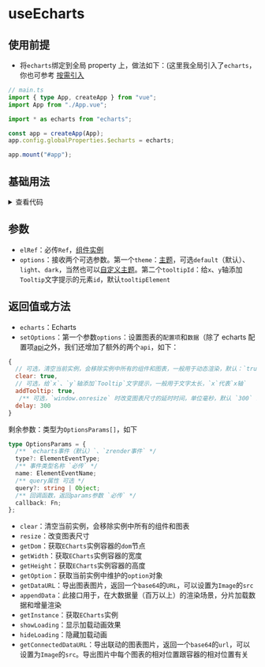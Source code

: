 <script setup>
import echarts from './echarts.vue'
</script>

# useEcharts

<ClientOnly>
  <description description="渲染Echarts" :tagNameList="['Vue3']"  /> 
</ClientOnly>

## 使用前提

- 将`echarts`绑定到全局 property 上，做法如下：(这里我全局引入了`echarts`，你也可参考 [按需引入](https://echarts.apache.org/handbook/zh/basics/import#%E5%9C%A8-typescript-%E4%B8%AD%E6%8C%89%E9%9C%80%E5%BC%95%E5%85%A5)

```ts
// main.ts
import { type App, createApp } from "vue";
import App from "./App.vue";

import * as echarts from "echarts";

const app = createApp(App);
app.config.globalProperties.$echarts = echarts;

app.mount("#app");
```

## 基础用法

<ClientOnly>
  <echarts />
</ClientOnly>
<details>

<summary>查看代码</summary>

<<< @/hooks/useEcharts/echarts.vue

</details>

## 参数

- `elRef`：必传`Ref`，[组件实例](https://vuejs.org/guide/essentials/template-refs.html#ref-on-component)
- `options`：接收两个可选参数。第一个`theme`：[主题](https://echarts.apache.org/handbook/zh/concepts/style#%E9%A2%9C%E8%89%B2%E4%B8%BB%E9%A2%98%EF%BC%88theme%EF%BC%89)，可选`default`（默认）、`light`、`dark`，当然也可以[自定义主题](https://echarts.apache.org/zh/theme-builder.html)。第二个`tooltipId`：给`x`、`y`轴添加`Tooltip`文字提示的元素`id`，默认`tooltipElement`

## 返回值或方法

- `echarts`：Echarts
- `setOptions`：第一个参数`options`：设置图表的`配置项`和`数据`（除了 echarts 配置项[api](https://echarts.apache.org/zh/option.html#title)之外，我们还增加了额外的两个`api`，如下：

```js
{
  // 可选，清空当前实例，会移除实例中所有的组件和图表，一般用于动态渲染，默认：`true`
  clear: true,
  // 可选，给`x`、`y`轴添加`Tooltip`文字提示，一般用于文字太长，`x`代表`x轴`   `y`代表`y轴`   `true`(默认)代表`x、y轴`（该属性生效的前提是将 `xAxis` 或者 `yAxis` 添加`triggerEvent: true`属性，用到哪个添加哪个）
  addTooltip: true,
   /** 可选，`window.onresize` 时改变图表尺寸的延时时间，单位毫秒，默认 `300` 毫秒。当您的 `echarts` 在拖拉窗口时不会自适应（一般不会出现这种情况），可以调整 `delay` 数值到自适应为止 */
  delay: 300
}
```

剩余参数：类型为`OptionsParams[]`，如下

```ts
type OptionsParams = {
  /** `echarts事件（默认）`、`zrender事件` */
  type?: ElementEventType;
  /** 事件类型名称 `必传` */
  name: ElementEventName;
  /** query属性 可选 */
  query?: string | Object;
  /** 回调函数，返回params参数 `必传` */
  callback: Fn;
};
```

- `clear`：清空当前实例，会移除实例中所有的组件和图表
- `resize`：改变图表尺寸
- `getDom`：获取`ECharts`实例容器的`dom`节点
- `getWidth`：获取`ECharts`实例容器的宽度
- `getHeight`：获取`ECharts`实例容器的高度
- `getOption`：获取当前实例中维护的`option`对象
- `getDataURL`：导出图表图片，返回一个`base64`的`URL`，可以设置为`Image`的`src`
- `appendData`：此接口用于，在大数据量（百万以上）的渲染场景，分片加载数据和增量渲染
- `getInstance`：获取`ECharts`实例
- `showLoading`：显示加载动画效果
- `hideLoading`：隐藏加载动画
- `getConnectedDataURL`：导出联动的图表图片，返回一个`base64`的`url`，可以设置为`Image`的`src`。导出图片中每个图表的相对位置跟容器的相对位置有关
